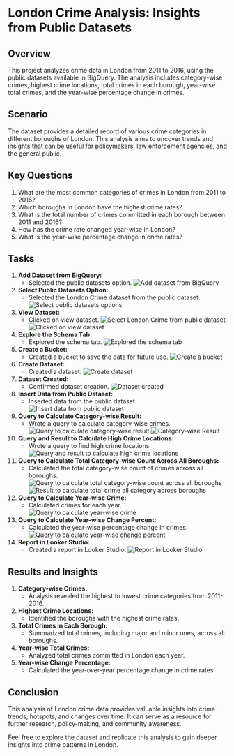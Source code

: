 # London Crime Analysis: Insights from Public Datasets

## Overview
This project analyzes crime data in London from 2011 to 2016, using the public datasets available in BigQuery. The analysis includes category-wise crimes, highest crime locations, total crimes in each borough, year-wise total crimes, and the year-wise percentage change in crimes.

## Scenario
The dataset provides a detailed record of various crime categories in different boroughs of London. This analysis aims to uncover trends and insights that can be useful for policymakers, law enforcement agencies, and the general public.

## Key Questions
1. What are the most common categories of crimes in London from 2011 to 2016?
2. Which boroughs in London have the highest crime rates?
3. What is the total number of crimes committed in each borough between 2011 and 2016?
4. How has the crime rate changed year-wise in London?
5. What is the year-wise percentage change in crime rates?

## Tasks
1. **Add Dataset from BigQuery:**
   - Selected the public datasets option.
   ![Add dataset from BigQuery](1.London%20Crime%20Analysis%20add%20dataset%20from%20biqquery.jpg)
2. **Select Public Datasets Option:**
   - Selected the London Crime dataset from the public dataset.
   ![Select public datasets options](2.London%20Crime%20Analysis%20select%20public%20datasets%20options.jpg)
3. **View Dataset:**
   - Clicked on view dataset.
   ![Select London Crime from public dataset](3.London%20Crime%20Analysis%20select%20london%20crime%20from%20public%20dataset.jpg)
   ![Clicked on view dataset](4.London%20Crime%20Analysis%20clicked%20on%20view%20dataset.jpg)
4. **Explore the Schema Tab:**
   - Explored the schema tab.
   ![Explored the schema tab](5.London%20Crime%20Analysis%20explored%20the%20schema%20tab.jpg)
5. **Create a Bucket:**
   - Created a bucket to save the data for future use.
   ![Create a bucket](6.London%20Crime%20Analysis%20create%20a%20bucket%20to%20save%20the%20data%20for%20future%20use.jpg)
6. **Create Dataset:**
   - Created a dataset.
   ![Create dataset](7.London%20Crime%20Analysis%20create%20dataset.jpg)
7. **Dataset Created:**
   - Confirmed dataset creation.
   ![Dataset created](8.London%20Crime%20Analysis%20dataset%20created%20london%20crime.jpg)
8. **Insert Data from Public Dataset:**
   - Inserted data from the public dataset.
   ![Insert data from public dataset](9.London%20Crime%20Analysis%20insert%20data%20from%20public%20dataset.jpg)
9. **Query to Calculate Category-wise Result:**
   - Wrote a query to calculate category-wise crimes.
   ![Query to calculate category-wise result](10.London%20Crime%20Analysis%20query%20to%20calculate%20categorywise%20result%20SS.jpg)
   ![Category-wise Result](11.London%20Crime%20Analysis%20Categorywise%20Result%20SS.jpg)
10. **Query and Result to Calculate High Crime Locations:**
    - Wrote a query to find high crime locations.
    ![Query and result to calculate high crime locations](12.London%20Crime%20Analysis%20query%20and%20result%20to%20calculate%20high%20crime%20locations.jpg)
11. **Query to Calculate Total Category-wise Count Across All Boroughs:**
    - Calculated the total category-wise count of crimes across all boroughs.
    ![Query to calculate total category-wise count across all boroughs](13.London%20Crime%20Analysis%20query%20to%20calculate%20total%20categorywise%20count%20across%20all%20boroughs.jpg)
    ![Result to calculate total crime all category across boroughs](14.London%20Crime%20Analysis%20result%20to%20calculate%20total%20crime%20all%20category%20across%20boroughs.jpg)
12. **Query to Calculate Year-wise Crime:**
    - Calculated crimes for each year.
    ![Query to calculate year-wise crime](15.London%20Crime%20Analysis%20query%20to%20calculate%20yearwise%20crime.jpg)
13. **Query to Calculate Year-wise Change Percent:**
    - Calculated the year-wise percentage change in crimes.
    ![Query to calculate year-wise change percent](16.London%20Crime%20Analysis%20query%20to%20calculate%20yearwise%20change%20percent.jpg)
14. **Report in Looker Studio:**
    - Created a report in Looker Studio.
    ![Report in Looker Studio](17.London%20Crime%20Analysis%20report%20in%20Looker%20studio.jpg)

## Results and Insights
1. **Category-wise Crimes:**
   - Analysis revealed the highest to lowest crime categories from 2011-2016.
2. **Highest Crime Locations:**
   - Identified the boroughs with the highest crime rates.
3. **Total Crimes in Each Borough:**
   - Summarized total crimes, including major and minor ones, across all boroughs.
4. **Year-wise Total Crimes:**
   - Analyzed total crimes committed in London each year.
5. **Year-wise Change Percentage:**
   - Calculated the year-over-year percentage change in crime rates.

## Conclusion
This analysis of London crime data provides valuable insights into crime trends, hotspots, and changes over time. It can serve as a resource for further research, policy-making, and community awareness.

Feel free to explore the dataset and replicate this analysis to gain deeper insights into crime patterns in London.
